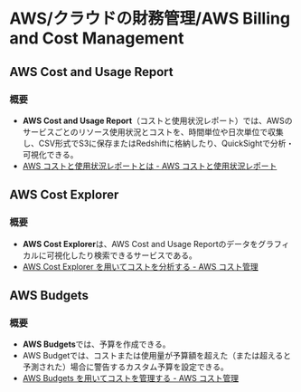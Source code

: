 # AWS/クラウドの財務管理/AWS Billing and Cost Management

## AWS Cost and Usage Report

### 概要

- **AWS Cost and Usage Report**（コストと使用状況レポート）では、AWSのサービスごとのリソース使用状況とコストを、時間単位や日次単位で収集し、CSV形式でS3に保存またはRedshiftに格納したり、QuickSightで分析・可視化できる。
- [AWS コストと使用状況レポートとは - AWS コストと使用状況レポート](https://docs.aws.amazon.com/ja_jp/cur/latest/userguide/what-is-cur.html)

## AWS Cost Explorer

### 概要

- **AWS Cost Explorer**は、AWS Cost and Usage Reportのデータをグラフィカルに可視化したり検索できるサービスである。
- [AWS Cost Explorer を用いてコストを分析する - AWS コスト管理](https://docs.aws.amazon.com/ja_jp/cost-management/latest/userguide/ce-what-is.html)

## AWS Budgets

### 概要

- **AWS Budgets**では、予算を作成できる。
- AWS Budgetでは、コストまたは使用量が予算額を超えた（または超えると予測された）場合に警告するカスタム予算を設定できる。
- [AWS Budgets を用いてコストを管理する - AWS コスト管理](https://docs.aws.amazon.com/ja_jp/cost-management/latest/userguide/budgets-managing-costs.html)
